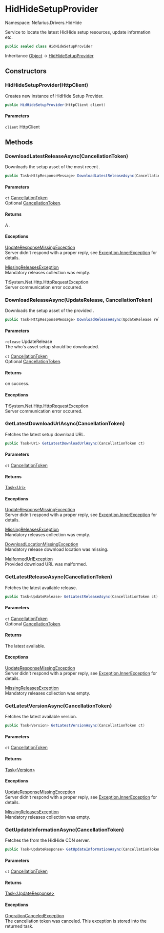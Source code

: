 # HidHideSetupProvider

Namespace: Nefarius.Drivers.HidHide

Service to locate the latest HidHide setup resources, update information etc.

```csharp
public sealed class HidHideSetupProvider
```

Inheritance [Object](https://docs.microsoft.com/en-us/dotnet/api/system.object) → [HidHideSetupProvider](./nefarius.drivers.hidhide.hidhidesetupprovider.md)

## Constructors

### <a id="constructors-.ctor"/>**HidHideSetupProvider(HttpClient)**

Creates new instance of HidHide Setup Provider.

```csharp
public HidHideSetupProvider(HttpClient client)
```

#### Parameters

`client` HttpClient<br>

## Methods

### <a id="methods-downloadlatestreleaseasync"/>**DownloadLatestReleaseAsync(CancellationToken)**

Downloads the setup asset of the most recent .

```csharp
public Task<HttpResponseMessage> DownloadLatestReleaseAsync(CancellationToken ct)
```

#### Parameters

`ct` [CancellationToken](https://docs.microsoft.com/en-us/dotnet/api/system.threading.cancellationtoken)<br>
Optional [CancellationToken](https://docs.microsoft.com/en-us/dotnet/api/system.threading.cancellationtoken).

#### Returns

A .

#### Exceptions

[UpdateResponseMissingException](./nefarius.drivers.hidhide.exceptions.updateresponsemissingexception.md)<br>
Server didn't respond with a proper reply, see
 [Exception.InnerException](https://docs.microsoft.com/en-us/dotnet/api/system.exception.innerexception) for details.

[MissingReleasesException](./nefarius.drivers.hidhide.exceptions.missingreleasesexception.md)<br>
Mandatory releases collection was empty.

T:System.Net.Http.HttpRequestException<br>
Server communication error occurred.

### <a id="methods-downloadreleaseasync"/>**DownloadReleaseAsync(UpdateRelease, CancellationToken)**

Downloads the setup asset of the provided .

```csharp
public Task<HttpResponseMessage> DownloadReleaseAsync(UpdateRelease release, CancellationToken ct)
```

#### Parameters

`release` UpdateRelease<br>
The  who's asset setup should be downloaded.

`ct` [CancellationToken](https://docs.microsoft.com/en-us/dotnet/api/system.threading.cancellationtoken)<br>
Optional [CancellationToken](https://docs.microsoft.com/en-us/dotnet/api/system.threading.cancellationtoken).

#### Returns

on success.

#### Exceptions

T:System.Net.Http.HttpRequestException<br>
Server communication error occurred.

### <a id="methods-getlatestdownloadurlasync"/>**GetLatestDownloadUrlAsync(CancellationToken)**

Fetches the latest setup download URL.

```csharp
public Task<Uri> GetLatestDownloadUrlAsync(CancellationToken ct)
```

#### Parameters

`ct` [CancellationToken](https://docs.microsoft.com/en-us/dotnet/api/system.threading.cancellationtoken)<br>

#### Returns

[Task&lt;Uri&gt;](https://docs.microsoft.com/en-us/dotnet/api/system.threading.tasks.task-1)

#### Exceptions

[UpdateResponseMissingException](./nefarius.drivers.hidhide.exceptions.updateresponsemissingexception.md)<br>
Server didn't respond with a proper reply, see
 [Exception.InnerException](https://docs.microsoft.com/en-us/dotnet/api/system.exception.innerexception) for details.

[MissingReleasesException](./nefarius.drivers.hidhide.exceptions.missingreleasesexception.md)<br>
Mandatory releases collection was empty.

[DownloadLocationMissingException](./nefarius.drivers.hidhide.exceptions.downloadlocationmissingexception.md)<br>
Mandatory release download location was missing.

[MalformedUrlException](./nefarius.drivers.hidhide.exceptions.malformedurlexception.md)<br>
Provided download URL was malformed.

### <a id="methods-getlatestreleaseasync"/>**GetLatestReleaseAsync(CancellationToken)**

Fetches the latest available release.

```csharp
public Task<UpdateRelease> GetLatestReleaseAsync(CancellationToken ct)
```

#### Parameters

`ct` [CancellationToken](https://docs.microsoft.com/en-us/dotnet/api/system.threading.cancellationtoken)<br>
Optional [CancellationToken](https://docs.microsoft.com/en-us/dotnet/api/system.threading.cancellationtoken).

#### Returns

The latest  available.

#### Exceptions

[UpdateResponseMissingException](./nefarius.drivers.hidhide.exceptions.updateresponsemissingexception.md)<br>
Server didn't respond with a proper reply, see
 [Exception.InnerException](https://docs.microsoft.com/en-us/dotnet/api/system.exception.innerexception) for details.

[MissingReleasesException](./nefarius.drivers.hidhide.exceptions.missingreleasesexception.md)<br>
Mandatory releases collection was empty.

### <a id="methods-getlatestversionasync"/>**GetLatestVersionAsync(CancellationToken)**

Fetches the latest available version.

```csharp
public Task<Version> GetLatestVersionAsync(CancellationToken ct)
```

#### Parameters

`ct` [CancellationToken](https://docs.microsoft.com/en-us/dotnet/api/system.threading.cancellationtoken)<br>

#### Returns

[Task&lt;Version&gt;](https://docs.microsoft.com/en-us/dotnet/api/system.threading.tasks.task-1)

#### Exceptions

[UpdateResponseMissingException](./nefarius.drivers.hidhide.exceptions.updateresponsemissingexception.md)<br>
Server didn't respond with a proper reply, see
 [Exception.InnerException](https://docs.microsoft.com/en-us/dotnet/api/system.exception.innerexception) for details.

[MissingReleasesException](./nefarius.drivers.hidhide.exceptions.missingreleasesexception.md)<br>
Mandatory releases collection was empty.

### <a id="methods-getupdateinformationasync"/>**GetUpdateInformationAsync(CancellationToken)**

Fetches the  from the HidHide CDN server.

```csharp
public Task<UpdateResponse> GetUpdateInformationAsync(CancellationToken ct)
```

#### Parameters

`ct` [CancellationToken](https://docs.microsoft.com/en-us/dotnet/api/system.threading.cancellationtoken)<br>

#### Returns

[Task&lt;UpdateResponse&gt;](https://docs.microsoft.com/en-us/dotnet/api/system.threading.tasks.task-1)

#### Exceptions

[OperationCanceledException](https://docs.microsoft.com/en-us/dotnet/api/system.operationcanceledexception)<br>
The cancellation token was canceled. This exception is stored into the
 returned task.
